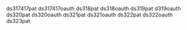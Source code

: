 ds317417pat
ds317417oauth
ds318pat
ds318oauth
ds319pat
d319oauth
ds320pat
ds320oauth
ds321pat
ds321oauth
ds322pat
ds322oauth
ds323pat